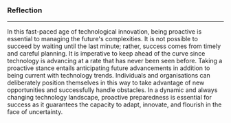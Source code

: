 ### Reflection
--------------
In this fast-paced age of technological innovation, being proactive is essential to managing the future's complexities. It is not possible to succeed by waiting until the last minute; rather, success comes from timely and careful planning. It is imperative to keep ahead of the curve since technology is advancing at a rate that has never been seen before. Taking a proactive stance entails anticipating future advancements in addition to being current with technology trends. Individuals and organisations can deliberately position themselves in this way to take advantage of new opportunities and successfully handle obstacles. In a dynamic and always changing technology landscape, proactive preparedness is essential for success as it guarantees the capacity to adapt, innovate, and flourish in the face of uncertainty.
